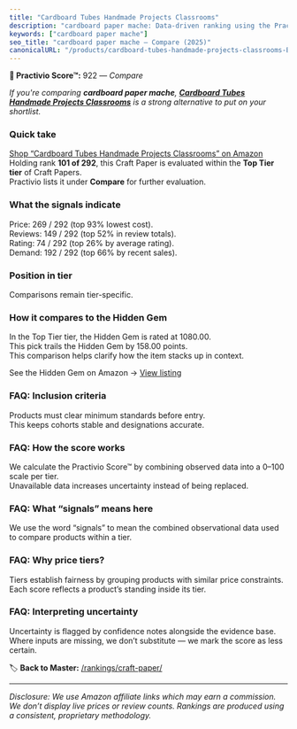```yaml
---
title: "Cardboard Tubes Handmade Projects Classrooms"
description: "cardboard paper mache: Data-driven ranking using the Practivio Score™. Positioned by quality, value, demand, findability, momentum."
keywords: ["cardboard paper mache"]
seo_title: "cardboard paper mache — Compare (2025)"
canonicalURL: "/products/cardboard-tubes-handmade-projects-classrooms-B0BG26KF1T/"
---
```


**🛒 Practivio Score™:** 922 — _Compare_


*If you're comparing **cardboard paper mache**, **[Cardboard Tubes Handmade Projects Classrooms](https://www.amazon.com/dp/B0BG26KF1T?tag=practivio-20)** is a strong alternative to put on your shortlist.*
### Quick take
[Shop “Cardboard Tubes Handmade Projects Classrooms” on Amazon](https://www.amazon.com/dp/B0BG26KF1T?tag=practivio-20)
Holding rank **101 of 292**, this Craft Paper is evaluated within the **Top Tier tier** of Craft Papers.  
Practivio lists it under **Compare** for further evaluation.

### What the signals indicate
Price: 269 / 292 (top 93% lowest cost).  
Reviews: 149 / 292 (top 52% in review totals).  
Rating: 74 / 292 (top 26% by average rating).  
Demand: 192 / 292 (top 66% by recent sales).

### Position in tier
Comparisons remain tier-specific.

### How it compares to the Hidden Gem
In the Top Tier tier, the Hidden Gem is rated at 1080.00.  
This pick trails the Hidden Gem by 158.00 points.  
This comparison helps clarify how the item stacks up in context.  

See the Hidden Gem on Amazon → [View listing](https://www.amazon.com/dp/B07LFHSRNB?tag=practivio-20)

### FAQ: Inclusion criteria
Products must clear minimum standards before entry.  
This keeps cohorts stable and designations accurate.

### FAQ: How the score works
We calculate the Practivio Score™ by combining observed data into a 0–100 scale per tier.  
Unavailable data increases uncertainty instead of being replaced.

### FAQ: What “signals” means here
We use the word “signals” to mean the combined observational data used to compare products within a tier.

### FAQ: Why price tiers?
Tiers establish fairness by grouping products with similar price constraints.  
Each score reflects a product’s standing inside its tier.

### FAQ: Interpreting uncertainty
Uncertainty is flagged by confidence notes alongside the evidence base.  
Where inputs are missing, we don’t substitute — we mark the score as less certain.

<!-- Missing template for Compare/CompareWithinPriceClass -->


🏷️ **Back to Master:** [/rankings/craft-paper/](/rankings/craft-paper/)

---
_Disclosure: We use Amazon affiliate links which may earn a commission. We don’t display live prices or review counts. Rankings are produced using a consistent, proprietary methodology._
